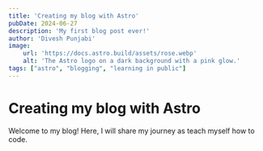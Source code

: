 ```yaml
---
title: 'Creating my blog with Astro'
pubDate: 2024-06-27
description: 'My first blog post ever!'
author: 'Divesh Punjabi'
image:
    url: 'https://docs.astro.build/assets/rose.webp'
    alt: 'The Astro logo on a dark background with a pink glow.'
tags: ["astro", "blogging", "learning in public"]
---
```

# Creating my blog with Astro

Welcome to my blog! Here, I will share my journey as teach myself how to code. 

